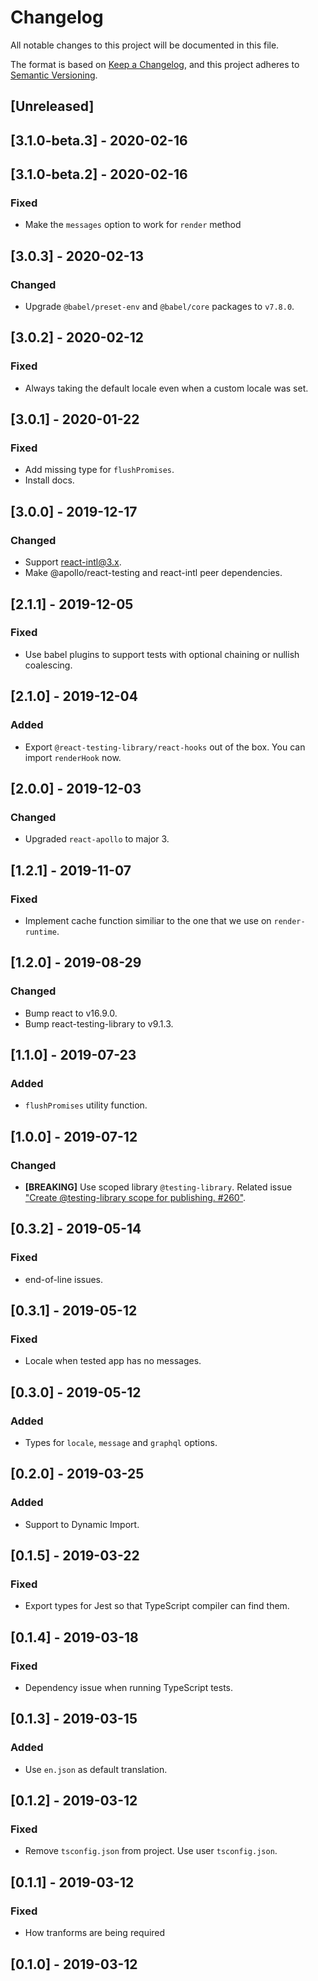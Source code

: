 # Changelog

All notable changes to this project will be documented in this file.

The format is based on [Keep a Changelog](https://keepachangelog.com/en/1.0.0/),
and this project adheres to [Semantic Versioning](https://semver.org/spec/v2.0.0.html).

## [Unreleased]

## [3.1.0-beta.3] - 2020-02-16

## [3.1.0-beta.2] - 2020-02-16
### Fixed
- Make the `messages` option to work for `render` method

## [3.0.3] - 2020-02-13
### Changed
- Upgrade `@babel/preset-env` and `@babel/core` packages to `v7.8.0`.

## [3.0.2] - 2020-02-12

### Fixed

- Always taking the default locale even when a custom locale was set.

## [3.0.1] - 2020-01-22
### Fixed
- Add missing type for `flushPromises`.
- Install docs.

## [3.0.0] - 2019-12-17
### Changed
- Support react-intl@3.x.
- Make @apollo/react-testing and react-intl peer dependencies.

## [2.1.1] - 2019-12-05
### Fixed
- Use babel plugins to support tests with optional chaining or nullish coalescing.

## [2.1.0] - 2019-12-04
### Added
- Export `@react-testing-library/react-hooks` out of the box. You can import `renderHook` now.

## [2.0.0] - 2019-12-03

### Changed

- Upgraded `react-apollo` to major 3.

## [1.2.1] - 2019-11-07

### Fixed

- Implement cache function similiar to the one that we use on `render-runtime`.

## [1.2.0] - 2019-08-29

### Changed

- Bump react to v16.9.0.
- Bump react-testing-library to v9.1.3.

## [1.1.0] - 2019-07-23

### Added

- `flushPromises` utility function.

## [1.0.0] - 2019-07-12

### Changed

- **[BREAKING]** Use scoped library `@testing-library`. Related issue ["Create @testing-library scope for publishing. #260"](https://github.com/testing-library/dom-testing-library/issues/260).

## [0.3.2] - 2019-05-14

### Fixed

- end-of-line issues.

## [0.3.1] - 2019-05-12

### Fixed

- Locale when tested app has no messages.

## [0.3.0] - 2019-05-12

### Added

- Types for `locale`, `message` and `graphql` options.

## [0.2.0] - 2019-03-25

### Added

- Support to Dynamic Import.

## [0.1.5] - 2019-03-22

### Fixed

- Export types for Jest so that TypeScript compiler can find them.

## [0.1.4] - 2019-03-18

### Fixed

- Dependency issue when running TypeScript tests.

## [0.1.3] - 2019-03-15

### Added

- Use `en.json` as default translation.

## [0.1.2] - 2019-03-12

### Fixed

- Remove `tsconfig.json` from project. Use user `tsconfig.json`.

## [0.1.1] - 2019-03-12

### Fixed

- How tranforms are being required

## [0.1.0] - 2019-03-12
